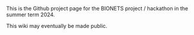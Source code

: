 This is the Github project page for the BIONETS project / hackathon in the summer term 2024.

This wiki may eventually be made public.

